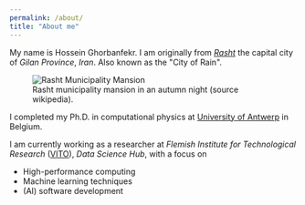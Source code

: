 ```yaml
---
permalink: /about/
title: "About me"
---
```


My name is Hossein Ghorbanfekr. I am originally from [_Rasht_](https://en.wikipedia.org/wiki/Rasht) the capital city of _Gilan Province_, _Iran_. Also known as the "City of Rain".

<figure>
<img src="https://upload.wikimedia.org/wikipedia/commons/thumb/2/29/Rasht_Municipality_Mansion_in_an_Autumn_night.jpg/1280px-Rasht_Municipality_Mansion_in_an_Autumn_night.jpg" alt="Rasht Municipality Mansion">
<figcaption>Rasht municipality mansion in an autumn night (source wikipedia).</figcaption>
</figure>

I completed my Ph.D. in computational physics at [University of Antwerp](https://www.uantwerpen.be/en/) in Belgium.

I am currently working as a researcher at _Flemish Institute for Technological Research_ ([VITO](https://vito.be/en)), _Data Science Hub_, with a focus on 
* High-performance computing
* Machine learning techniques
* (AI) software development

<!-- As a data scientist with a background in computational physics, I have experience in scientific software development and optimization, machine learning, and molecular dynamics simulations. A team player who has accomplished several types of collaborative research some of which were published in high-impact scientific journals such as Nature. -->


<!-- 
[![Support via PayPal](https://cdn.jsdelivr.net/gh/twolfson/paypal-github-button@1.0.0/dist/button.svg)]()

[^structure]: See [**Structure** page]({{ "/docs/structure/" | relative_url }}) for a list of theme files and what they do.

**ProTip:** Be sure to remove `/docs` and `/test` if you forked Minimal Mistakes. These folders contain documentation and test pages for the theme and you probably don't want them littering up your repo.
{: .notice--info}

**Note:** The theme uses the [jekyll-include-cache](https://github.com/benbalter/jekyll-include-cache) plugin which will need to be installed in your `Gemfile` and added to the `plugins` array of `_config.yml`. Otherwise you'll throw `Unknown tag 'include_cached'` errors at build.
{: .notice--warning}

<figure>
  <img src="{{ '/assets/images/cover.jpg' | relative_url }}" alt="creating a new branch on GitHub">
</figure>
 -->
